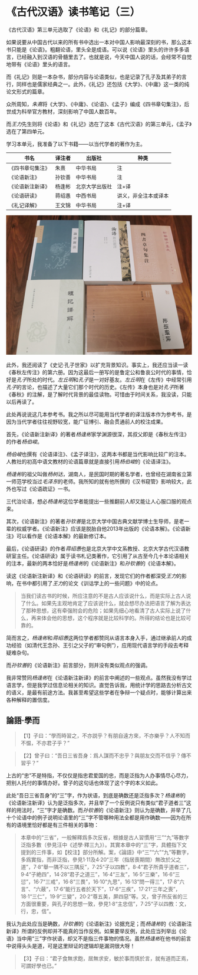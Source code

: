 # 《古代汉语》读书笔记（三）

《古代汉语》第三单元选取了《论语》和《礼记》的部分篇章。

如果说要从中国古代以来的所有书中选出一本对中国人影响最深刻的书，那么这本书只能是《论语》。粗翻论语，里头全是成语。可以说《论语》里头的许许多多语言，已经融入到汉语的骨髓里去了。也就是说，今天中国人说的话，会经常不自觉地带有《论语》里头的语言。

而《礼记》则是一本杂书，部分内容与论语类似，也是记录了孔子及其弟子的言行，同样也是儒家经典之一。此外，《礼记》还包括《大学》、《中庸》这一类的纯论文形式的篇章。

众所周知，*朱熹*将《大学》、《中庸》、《论语》、《孟子》编成《四书章句集注》，后世成为科举官方教材，深刻影响了中国人数百年。

而*王力*先生则将《论语》和《礼记》选在了这本《古代汉语》的第三单元，《孟子》选在了第四单元。

学习本单元，我准备了以下书籍——以当代学者的著作为主。

| 书名           | 译注者           | 出版社        | 种类        |
| ------------- | ---------------- | ----------- | ----------- |
|《四书章句集注》  | 朱熹             |中华书局      | 注           |
|《论语新注》     | 孙钦善           |中华书局       | 注           |
|《论语新注新译》  | 杨逢彬           |北京大学出版社  | 注+译        |
|《论语研读》     | 蒋绍愚           |中西书局       | 讲义，非全注本或译本 |
|《礼记译解》     | 王文锦           |中华书局       | 注+译        |

![第三单元参考书](第三单元参考书.jpg)

此外，我还阅读了《史记·孔子世家》以扩充背景知识。事实上，我还应当读一读《春秋左传注》的第六册。因为这最后一册写的是鲁定公和鲁哀公时代的事情，恰好是*孔子*所处的时代。*左丘明*和*孔子*是一对好基友。*左丘明*在《左传》中经常引用*孔子*的言论，也描述了大量它们那个时代的历史。《左传》本身也是对*孔子*所著《春秋》的注解，是了解时代背景的最佳读物。可惜由于时间关系，我没读，只能以后再读了。

此处再说说这几本参考书。我之所以尽可能用当代学者的译注版本作为参考书，是因为当代学者往往视野较宽，能广征博引、融会贯通前人的校注成果。

首先，《论语新注新译》的著者*杨逢彬*家学渊源很深，其叔父即是《春秋左传注》的作者*杨伯峻*。

*杨伯峻*也撰有《论语译注》、《孟子译注》，这两本书都是当代影响比较广的注本。人教社的初高中语文教材的论语篇章就是直接引用*杨伯峻*的《论语译注》。

*杨逢彬*的祖父叫做*杨树达*，湖南人，是民国时期的著名学者，也曾经在湖南省立第一师范学校当过*毛泽东*的老师。我所知的就有他所撰的《汉书窥管》影响较大，此外也写过《论语疏证》一书。

三代治论语，想必*杨逢彬*这位学者能提出一些推翻前人却又能让人心服口服的观点来。

其次，《论语新注》的著者*孙钦善*是北京大学中国古典文献学博士生导师，是老一辈的权威学者。《论语新注》应该是脱胎自他2013年出版的《论语本解》。《论语新注》可以看作是《论语本解》的最新修订本。

最后，《论语研读》的作者*蒋绍愚*也是北京大学中文系教授、北京大学古代汉语教研室主任。《论语研读》属于读书札记类著作，它引用了从古至今几十本论语相关的注本，最新的两本恰好是*杨逢彬*的《论语新注》和*孙钦善*的《论语本解》。

读这《论语新注新译》和《论语研读》的前言，发现它们的作者都深受*王力*的影响，在书中都引用了*王力*的论文《训诂学上的一些问题》中的论点。

> 当我们读古书的时候，所应注意的不是古人应该说什么，而是实际上古人说了什么。如果先主观地肯定了应该说什么，就会想尽办法把语言了解为表达了那种思想，这有牵强附会的危险；如果先细心地看清了古人实际上说了什么，再来体会他的思想，这个程序就是比较科学的。所得的结论也是比较可靠的。

简而言之，*杨逢彬*和*蒋绍愚*这两位学者都赞同从语言本身入手，通过继承前人的成功经验（如清代王念孙、王引之父子的“审句例”），应用现代语言学的手段去考释疑难杂句。

而*孙钦善*的《论语新注》前言部分，则并没有类似观点的强调。

我非常赞同*杨逢彬*在《论语新注新译》的前言中阐述的一些观点。虽然我没有学过语言学，但是我学过信息论相关的知识。直觉告诉我，用统计学的思路去分析古文的语义，是最有前途方法。我甚至希望这些学者在争辩一个疑点时，能够计算出来各种解释的置信度。

## 論語·學而

> 【1】子曰：“學而時習之，不亦説乎？有朋自遠方來，不亦樂乎？人不知而不愠，不亦君子乎？”

> 【2】曾子曰：“吾日三省吾身：爲人謀而不忠乎？與朋友交而不信乎？傳不習乎？”

上古的“忠”不是特指，不仅仅是指忠君爱国的忠，而是泛指为人办事情尽心尽力，把别人托付的事情办好。曾子的这句话也体现了这个字的本义如此。

此处“吾日三省吾身”的“三”字，作为状语，到底是确数还是泛指多次？*杨逢彬*的《论语新注新译》认为是泛指多次，并且举了一个反例说只有类似“君子道者三”这样的用法时，“三”字才是确数。而*孙钦善*的《论语新注》则认为是确数，并举了几十个论语中的例子说明论语里的“三”字不管哪种用法全都是用作确数——因为在所有的语境里恰好都是有三件相关的事物：

> 本章中的“三省”，一般解釋爲多次反省，根據是古人習慣用“三”“九”等數字泛指多數（參見汪中《述學·釋三九》）。其實本章中的“三”字，具體指下文提到的三件事，如【校注】部分所解。案，《論語》中“三”“六”“九”等數字，多爲實指，而非泛指，參見1·11及4·20“三年（指居喪期間）無改於父之道”，7·8“舉一隅不以三隅反”，7·25“子以四教”，8·4“君子所貴乎道者三”，9·4“子絶四”，14·28“君子之道三”，16·4“三友”，16·5“三樂”，16·6“三愆”，16·7“三戒”，16·8“三畏”，16·10“九思”，16·13“問一得三”，17·8“六言”、“六蔽”，17·6“能行五者於天下”，17·6“三疾”，17·21“三年之喪”，18·1“三仁”，19·9“三變”，20·2“尊五美，屏四惡”等。又，曾子所反省的三方面很重要，與孔子的思想一致，參見1·8“主忠信”，7·25“子以四教：文，行，忠，信”。

我认为此处应当是确数，*孙钦善*的《论语新注》论据充足；而*杨逢彬*的《论语新注新译》所谓的反例却并不能真的当作反例。如果要举反例，此处应当列举出《论语》当中用“三”字作状语，却又不是指三件事物的情况。虽然*杨逢彬*在他书的前言中说得头头是道，可是这里辩证的逻辑却是漏洞很大呀！

> 【3】子曰：“君子食無求飽，居無求安，敏於事而慎於言，就有道而正焉，可謂好學也已。”